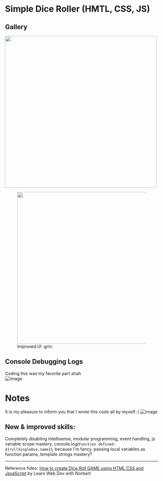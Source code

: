 # Simple Dice Roller (HMTL, CSS, JS)
## Gallery
<img src="https://github.com/user-attachments/assets/8b70a12a-c407-4013-9885-d2767bfbd30e" width="500"/>
<figure>
  <img src="https://github.com/user-attachments/assets/26c32c27-bd40-4192-9bd7-d664c441d507" width="500"/>
  <figcaption>Improved UI :grin:</figcaption>
</figure>

## Console Debugging Logs
Coding this was my favorite part ahah <br/>
![image](https://github.com/user-attachments/assets/8d38fb61-152a-4216-bc76-0ad04db27c74)

# Notes
It is my pleasure to inform you that I wrote this code all by myself :)
![image](https://github.com/user-attachments/assets/bff10a3c-4a09-4a67-bfe1-766125bea6b5) <br/>

## New & improved skills:
Completely disabling Intellisense, modular programming, event handling, js variable scope mastery, console.log(`Function defined: ${rollSingleDie.name}`); because I'm fancy, passing local variables as function params, template strings mastery?

---
Reference fideo: [How to create Dice Roll GAME using HTML CSS and JavaScript](https://youtu.be/Wi-2jF2VC_4) by Learn Web Dev with Norbert

